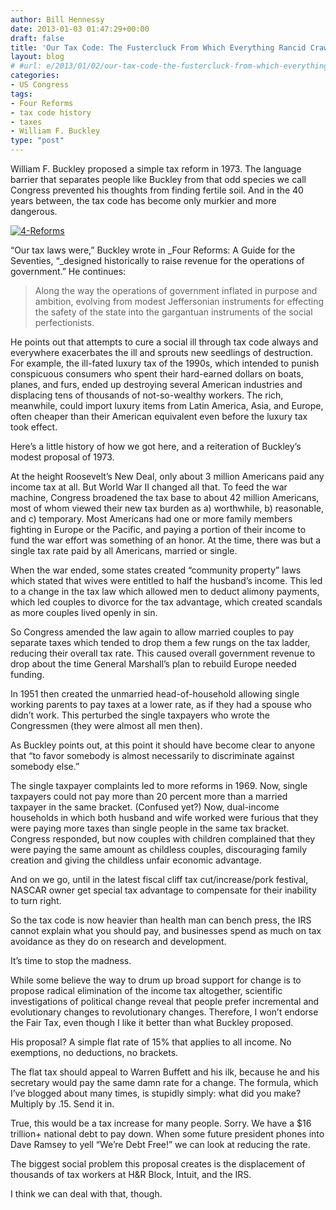 ```yaml
---
author: Bill Hennessy
date: 2013-01-03 01:47:29+00:00
draft: false
title: 'Our Tax Code: The Fustercluck From Which Everything Rancid Crawls'
layout: blog
# #url: e/2013/01/02/our-tax-code-the-fustercluck-from-which-everything-rancid-crawls/
categories:
- US Congress
tags:
- Four Reforms
- tax code history
- taxes
- William F. Buckley
type: "post"
---
```


William F. Buckley proposed a simple tax reform in 1973. The language barrier that separates people like Buckley from that odd species we call Congress prevented his thoughts from finding fertile soil. And in the 40 years between, the tax code has become only murkier and more dangerous. 

[![4-Reforms](https://ludicrite.files.wordpress.com/2013/01/4-reforms_thumb.jpg)
](https://ludicrite.files.wordpress.com/2013/01/4-reforms.jpg)

“Our tax laws were,” Buckley wrote in _Four Reforms: A Guide for the Seventies, “_designed historically to raise revenue for the operations of government.” He continues:

> Along the way the operations of government inflated in purpose and ambition, evolving from modest Jeffersonian instruments for effecting the safety of the state into the gargantuan instruments of the social perfectionists.
> 
> 

He points out that attempts to cure a social ill through tax code always and everywhere exacerbates the ill and sprouts new seedlings of destruction. For example, the ill-fated luxury tax of the 1990s, which intended to punish conspicuous consumers who spent their hard-earned dollars on boats, planes, and furs, ended up destroying several American industries and displacing tens of thousands of not-so-wealthy workers. The rich, meanwhile, could import luxury items from Latin America, Asia, and Europe, often cheaper than their American equivalent even before the luxury tax took effect. 

Here’s a little history of how we got here, and a reiteration of Buckley’s modest proposal of 1973.

At the height Roosevelt’s New Deal, only about 3 million Americans paid any income tax at all. But World War II changed all that. To feed the war machine, Congress broadened the tax base to about 42 million Americans, most of whom viewed their new tax burden as a) worthwhile, b) reasonable, and c) temporary. Most Americans had one or more family members fighting in Europe or the Pacific, and paying a portion of their income to fund the war effort was something of an honor. At the time, there was but a single tax rate paid by all Americans, married or single. 

When the war ended, some states created “community property” laws which stated that wives were entitled to half the husband’s income. This led to a change in the tax law which allowed men to deduct alimony payments, which led couples to divorce for the tax advantage, which created scandals as more couples lived openly in sin. 

So Congress amended the law again to allow married couples to pay separate taxes which tended to drop them a few rungs on the tax ladder, reducing their overall tax rate. This caused overall government revenue to drop about the time General Marshall’s plan to rebuild Europe needed funding. 

In 1951 then created the unmarried head-of-household allowing single working parents to pay taxes at a lower rate, as if they had a spouse who didn’t work. This perturbed the single taxpayers who wrote the Congressmen (they were almost all men then).

As Buckley points out, at this point it should have become clear to anyone that “to favor somebody is almost necessarily to discriminate against somebody else.” 

The single taxpayer complaints led to more reforms in 1969. Now, single taxpayers could not pay more than 20 percent more than a married taxpayer in the same bracket. (Confused yet?) Now, dual-income households in which both husband and wife worked were furious that they were paying more taxes than single people in the same tax bracket. Congress responded, but now couples with children complained that they were paying the same amount as childless couples, discouraging family creation and giving the childless unfair economic advantage. 

And on we go, until in the latest fiscal cliff tax cut/increase/pork festival, NASCAR owner get special tax advantage to compensate for their inability to turn right. 

So the tax code is now heavier than health man can bench press, the IRS cannot explain what you should pay, and businesses spend as much on tax avoidance as they do on research and development. 

It’s time to stop the madness.

While some believe the way to drum up broad support for change is to propose radical elimination of the income tax altogether, scientific investigations of political change reveal that people prefer incremental and evolutionary changes to revolutionary changes. Therefore, I won’t endorse the Fair Tax, even though I like it better than what Buckley proposed.

His proposal? A simple flat rate of 15% that applies to all income. No exemptions, no deductions, no brackets. 

The flat tax should appeal to Warren Buffett and his ilk, because he and his secretary would pay the same damn rate for a change. The formula, which I’ve blogged about many times, is stupidly simply: what did you make? Multiply by .15. Send it in.

True, this would be a tax increase for many people. Sorry. We have a $16 trillion+ national debt to pay down. When some future president phones into Dave Ramsey to yell “We’re Debt Free!” we can look at reducing the rate. 

The biggest social problem this proposal creates is the displacement of thousands of tax workers at H&R Block, Intuit, and the IRS.

I think we can deal with that, though. 
